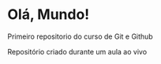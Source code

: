# Olá, Mundo!
 Primeiro repositorio do curso de Git e Github

Repositório criado durante um aula ao vivo